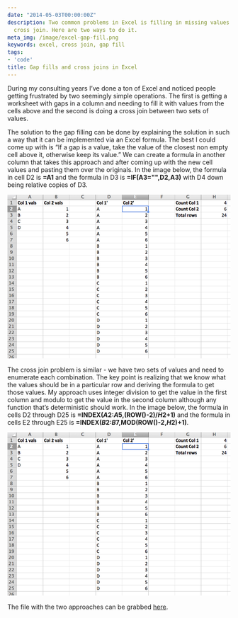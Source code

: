 ```yaml
---
date: "2014-05-03T00:00:00Z"
description: Two common problems in Excel is filling in missing values and doing a
  cross join. Here are two ways to do it.
meta_img: /image/excel-gap-fill.png
keywords: excel, cross join, gap fill
tags:
- 'code'
title: Gap fills and cross joins in Excel
---
```


During my consulting years I’ve done a ton of Excel and noticed people getting frustrated by two seemingly simple operations. The first is getting a worksheet with gaps in a column and needing to fill it with values from the cells above and the second is doing a cross join between two sets of values.

The solution to the gap filling can be done by explaining the solution in such a way that it can be implemented via an Excel formula. The best I could come up with is “If a gap is a value, take the value of the closest non empty cell above it, otherwise keep its value.” We can create a formula in another column that takes this approach and after coming up with the new cell values and pasting them over the originals. In the image below, the formula in cell D2 is <strong>=A1</strong> and the formula in D3 is <strong>=IF(A3="",D2,A3)</strong> with D4 down being relative copies of D3.

<img src="/image/excel-cross-join.png" alt="Excel cross join" data-width="830" data-height="609" data-layout="responsive" />

The cross join problem is similar - we have two sets of values and need to enumerate each combination. The key point is realizing that we know what the values should be in a particular row and deriving the formula to get those values. My approach uses integer division to get the value in the first column and modulo to get the value in the second column although any function that’s deterministic should work. In the image below, the formula in cells D2 through D25 is <strong>=INDEX($A$2:$A$5,(ROW()-2)/$H$2+1)</strong> and the formula in cells E2 through E25 is <strong>=INDEX($B$2:$B$7,MOD(ROW()-2,$H$2)+1)</strong>.

<img src="/image/excel-cross-join.png" alt="Excel cross join" data-width="830" data-height="609" data-layout="responsive" />

The file with the two approaches can be grabbed <a href="{{ DATA_PATH }}excel-gap-fill-cross-join.xlsx">here</a>.